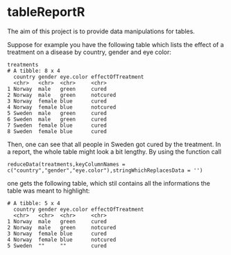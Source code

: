 # tableReportR

The aim of this project is to provide data manipulations for tables. 

Suppose for example you have the following table which lists the effect of a treatment on a disease by country, gender and eye color:

```
treatments
# A tibble: 8 x 4
  country gender eye.color effectOfTreatment
  <chr>   <chr>  <chr>     <chr>            
1 Norway  male   green     cured            
2 Norway  male   green     notcured         
3 Norway  female blue      cured            
4 Norway  female blue      notcured         
5 Sweden  male   green     cured            
6 Sweden  male   green     cured            
7 Sweden  female blue      cured            
8 Sweden  female blue      cured            
```
Then, one can see that all people in Sweden got cured by the treatment. In a report, the whole table might look
a bit lengthy. 
By using the function call 
```
reduceData(treatments,keyColumnNames = c("country","gender","eye.color"),stringWhichReplacesData = '')
```

one gets the following table, which stil contains all the informations the table was meant to highlight:

```
# A tibble: 5 x 4
  country gender eye.color effectOfTreatment
  <chr>   <chr>  <chr>     <chr>            
1 Norway  male   green     cured            
2 Norway  male   green     notcured         
3 Norway  female blue      cured            
4 Norway  female blue      notcured         
5 Sweden  ""     ""        cured            
```

